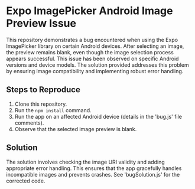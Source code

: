 # Expo ImagePicker Android Image Preview Issue

This repository demonstrates a bug encountered when using the Expo ImagePicker library on certain Android devices. After selecting an image, the preview remains blank, even though the image selection process appears successful.  This issue has been observed on specific Android versions and device models.  The solution provided addresses this problem by ensuring image compatibility and implementing robust error handling.

## Steps to Reproduce

1. Clone this repository.
2. Run the `npm install` command.
3. Run the app on an affected Android device (details in the 'bug.js' file comments).
4. Observe that the selected image preview is blank.

## Solution

The solution involves checking the image URI validity and adding appropriate error handling.  This ensures that the app gracefully handles incompatible images and prevents crashes. See 'bugSolution.js' for the corrected code.